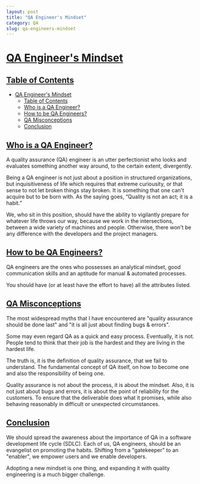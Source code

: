 ```yaml
---
layout: post
title: "QA Engineer's Mindset"
category: QA
slug: qa-engineers-mindset
---
```


# [QA Engineer's Mindset](#qa-engineers-mindset)

## [Table of Contents](#toc)
- [QA Engineer's Mindset](#qa-engineers-mindset)
  - [Table of Contents](#table-of-contents)
  - [Who is a QA Engineer?](#who-is-a-qa-engineer)
  - [How to be QA Engineers?](#how-to-be-qa-engineers)
  - [QA Misconceptions](#qa-misconceptions)
  - [Conclusion](#conclusion)

## [Who is a QA Engineer?](#who-is-a-qa-engineer)

A quality assurance (QA) engineer is an utter perfectionist who looks and evaluates something another way around, to the certain extent, divergently.

Being a QA engineer is not just about a position in structured organizations, but inquisitiveness of life which requires that extreme curiousity, or that sense to not let broken things stay broken. It is something that one can't acquire but to be born with. As the saying goes, “Quality is not an act; it is a habit.”

We, who sit in this position, should have the ability to vigilantly prepare for whatever life throws our way, because we work in the intersections, between a wide variety of machines and people. Otherwise, there won't be any difference with the developers and the project managers.

## [How to be QA Engineers?](#how-to-be-qa-engineers)

QA engineers are the ones who possesses an analytical mindset, good communication skills and an aptitude for manual & automated processes.

You should have (or at least have the effort to have) all the attributes listed.

## [QA Misconceptions](#qa-misconceptions)

The most widespread myths that I have encountered are "quality assurance should be done last" and "it is all just about finding bugs & errors".

Some may even regard QA as a quick and easy process. Eventually, it is not. People tend to think that their job is the hardest and they are living in the hardest life.

The truth is, it is the definition of quality assurance, that we fail to understand. The fundamental concept of QA itself, on how to become one and also the responsibility of being one.

Quality assurance is not about the process, it is about the mindset. Also, it is not just about bugs and errors, it is about the point of reliability for the customers. To ensure that the deliverable does what it promises, while also behaving reasonably in difficult or unexpected circumstances.

## [Conclusion](#conclusion)

We should spread the awareness about the importance of QA in a software development life cycle (SDLC). Each of us, QA engineers, should be an evangelist on promoting the habits. Shifting from a "gatekeeper" to an "enabler", we empower users and we enable developers.

Adopting a new mindset is one thing, and expanding it with quality engineering is a much bigger challenge.
